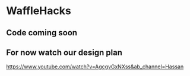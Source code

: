 # WaffleHacks

## Code coming soon

## For now watch our design plan
https://www.youtube.com/watch?v=AgcgvGxNXss&ab_channel=Hassan 
